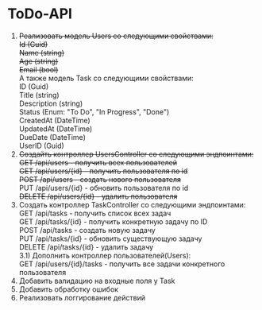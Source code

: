 # ToDo-API
1) ~~Реализовать модель Users со следующими свойствами:~~ <br />
  ~~Id (Guid)<br />~~
  ~~Name (string)<br />~~
  ~~Age (string)<br />~~
  ~~Email (bool)<br />~~
А также модель Task со следующими свойствами: <br />
  ID (Guid)<br />
  Title (string)<br />
  Description (string)<br />
  Status (Enum: "To Do", "In Progress", "Done")<br />
  CreatedAt (DateTime)<br />
  UpdatedAt (DateTime)<br />
  DueDate (DateTime)<br />
  UserID (Guid)<br />
2) ~~Создайть контроллер UsersController со следующими эндпоинтами:<br />~~
  ~~GET /api/users - получить всех пользователей<br />~~
  ~~GET /api/users/{id} - получить пользователя по id<br />~~
  ~~POST /api/users - создать нового пользователя<br />~~
  PUT /api/users/{id} - обновить пользователя по id<br />
  ~~DELETE /api/users/{id} - удалить пользователя<br />~~
3) Создать контроллер TaskController со следующими эндпоинтами:<br />
  GET /api/tasks - получить список всех задач<br />
  GET /api/tasks/{id} - получить конкретную задачу по ID<br />
  POST /api/tasks - создать новую задачу<br />
  PUT /api/tasks/{id} - обновить существующую задачу<br />
  DELETE /api/tasks/{id} - удалить задачу<br />
3.1) Дополнить контроллер пользователей(Users):<br />
  GET /api/users/{id}/tasks - получить все задачи конкретного пользователя
4) Добавить валидацию на входные поля у Task
5) Добавить обработку ошибок
6) Реализовать логгирование действий
